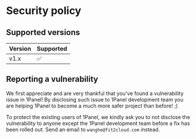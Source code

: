 # Security policy

## Supported versions

| Version | Supported          |
| ------- | ------------------ |
| v1.x     | :white_check_mark: |

## Reporting a vulnerability

We first appreciate and are very thankful that you've found a vulnerability issue in 1Panel! By disclosing such issue to 1Panel development team you are helping 1Panel to become a much more safer project than before! ;)

To protect the existing users of 1Panel, we kindly ask you to not disclose the vulnerability to anyone except the 1Panel development team before a fix has been rolled out. Send an email to `wanghe@fit2cloud.com` instead.
